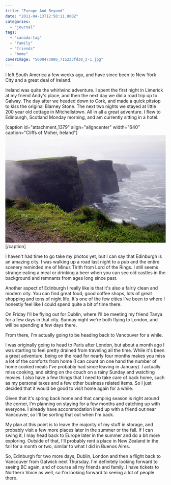 ```yaml
---
title: "Europe And Beyond"
date: "2011-04-13T12:50:11.000Z"
categories: 
  - "journal"
tags: 
  - "canada-tag"
  - "family"
  - "friends"
  - "home"
coverImage: "5600473086_715233fd30_z-1.jpg"
---
```


I left South America a few weeks ago, and have since been to New York City and a great deal of Ireland.

Ireland was quite the whirlwind adventure. I spent the first night in Limerick at my friend Andy's place, and then the next day we did a road trip up to Galway. The day after we headed down to Cork, and made a quick pitstop to kiss the original Blarney Stone. The next two nights we stayed at little 200 year old cottage in Mitchellstown. All in all a great adventure. I flew to Edinburgh, Scotland Monday morning, and am currently sitting in a hotel.

\[caption id="attachment\_1379" align="aligncenter" width="640" caption="Cliffs of Moher, Ireland"\][![](images/5600473086_715233fd30_z-1.jpg "Cliffs of Moher")](http://www.migratorynerd.com/wordpress/wp-content/uploads/2011/04/5600473086_715233fd30_z-1.jpg)\[/caption\]

I haven't had time to go take my photos yet, but I can say that Edinburgh is an amazing city. I was walking up a road last night to a pub and the entire scenery reminded me of Minus Tirith from Lord of the Rings. I still seems strange eating a meal or drinking a beer when you can see old castles in the background and remnants from ages long since past.

Another aspect of Edinburgh I really like is that it's also a fairly clean and modern city. You can find great food, good coffee shops, lots of great shopping and tons of night life. It's one of the few cities I've been to where I honestly feel like I could spend quite a bit of time there.

On Friday I'll be flying out for Dublin, where I'll be meeting my friend Tanya for a few days in that city. Sunday night we're both flying to London, and will be spending a few days there.

From there, I'm actually going to be heading back to Vancouver for a while.

I was originally going to head to Paris after London, but about a month ago I was starting to feel pretty drained from traveling all the time. While it's been a great adventure, being on the road for nearly four months makes you miss a lot of the comforts from home (I can count on one hand the number of home cooked meals I've probably had since leaving in January). I actually miss cooking, and sitting on the couch on a rainy Sunday and watching movies. I also have a few things that I need to take care of back home, such as my personal taxes and a few other business related items. So I just decided that it would be good to visit home again for a while.

Given that it's spring back home and that camping season is right around the corner, I'm planning on staying for a few months and catching up with everyone. I already have accommodation lined up with a friend out near Vancouver, so I'll be sorting that out when I'm back.

My plan at this point is to leave the majority of my stuff in storage, and probably visit a few more places later in the summer or the fall. If I can swing it, I may head back to Europe later in the summer and do a bit more exploring. Outside of that, I'll probably rent a place in New Zealand in the fall for a month or two, similar to what I did in Buenos Aires.

So, Edinburgh for two more days, Dublin, London and then a flight back to Vancouver from Gatwick next Thursday. I'm definitely looking forward to seeing BC again, and of course all my friends and family. I have tickets to Northern Voice as well, so I'm looking forward to seeing a lot of people there.
